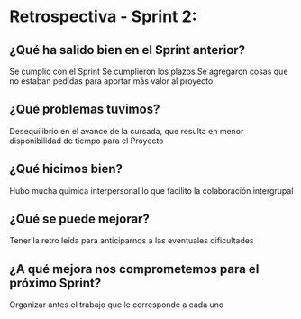 # Retrospectiva - Sprint 2:

## ¿Qué ha salido bien en el Sprint anterior?
Se cumplio con el Sprint
Se cumplieron los plazos
Se agregaron cosas que no estaban pedidas para aportar más valor al proyecto

## ¿Qué problemas tuvimos?
Desequilibrio en el avance de la cursada, que resulta en menor disponibilidad de tiempo para el Proyecto


## ¿Qué hicimos bien?
Hubo mucha quimica interpersonal lo que facilito la colaboración intergrupal


## ¿Qué se puede mejorar?
Tener la retro leída para anticiparnos a las eventuales dificultades


## ¿A qué mejora nos comprometemos para el próximo Sprint?
Organizar antes el trabajo que le corresponde a cada uno
